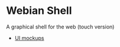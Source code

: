 # Webian Shell

A graphical shell for the web (touch version)

- [UI mockups](https://docs.google.com/presentation/d/e/2PACX-1vRW31WOIOGXZ97ni0-k_PAYwrkZbEam00LzKKF6eBtQHurT0HsIS8JF-ipRKqUPCwhjdbjBs9Wc7VtS/pub?start=false&loop=false&delayms=3000)
